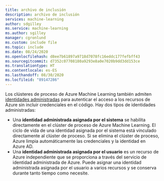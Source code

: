 ```yaml
---
title: archivo de inclusión
description: archivo de inclusión
services: machine-learning
author: sdgilley
ms.service: machine-learning
ms.author: sgilley
manager: cgronlund
ms.custom: include file
ms.topic: include
ms.date: 08/24/2020
ms.openlocfilehash: d8ee7b61897a9718d7078fc16eddc177fefbff43
ms.sourcegitcommit: d7352c07708180a9293e8a0e7020b9dd3dd153ce
ms.translationtype: HT
ms.contentlocale: es-ES
ms.lasthandoff: 08/30/2020
ms.locfileid: "89147286"
---
```

 Los clústeres de proceso de Azure Machine Learning también admiten [identidades administradas](https://docs.microsoft.com/azure/active-directory/managed-identities-azure-resources/overview) para autenticar el acceso a los recursos de Azure sin incluir credenciales en el código. Hay dos tipos de identidades administradas:

* Una **identidad administrada asignada por el sistema** se habilita directamente en el clúster de proceso de Azure Machine Learning. El ciclo de vida de una identidad asignada por el sistema está vinculado directamente al clúster de proceso. Si se elimina el clúster de proceso, Azure limpia automáticamente las credenciales y la identidad en Azure AD.
* Una **identidad administrada asignada por el usuario** es un recurso de Azure independiente que se proporciona a través del servicio de identidad administrada de Azure. Puede asignar una identidad administrada asignada por el usuario a varios recursos y se conserva durante tanto tiempo como necesite.
